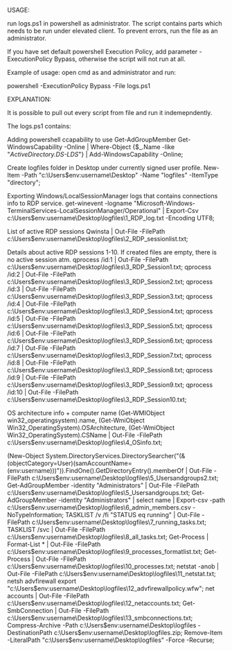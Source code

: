 
USAGE:

run logs.ps1 in powershell as administrator. The script contains parts which needs to be run under elevated client. To prevent errors, run the file as an administrator.

If you have set default powershell Execution Policy, add parameter -ExecutionPolicy Bypass, otherwise the script will not run at all.

Example of usage: open cmd as and administrator and run:

powershell -ExecutionPolicy Bypass -File logs.ps1



EXPLANATION:

It is possible to pull out every script from file and run it indemepndently.

The logs.ps1 contains:

Adding powershell ccapability to use Get-AdGroupMember
Get-WindowsCapability -Online | Where-Object {$_.Name -like "*ActiveDirectory.DS-LDS*"} | Add-WindowsCapability -Online;

Create logfiles folder in Desktop under currently signed user profile.
New-Item -Path "c:\Users\$env:username\Desktop\" -Name "logfiles" -ItemType "directory";

Exporting Windows/LocalSessionManager logs that contains connections info to RDP service.
get-winevent -logname "Microsoft-Windows-TerminalServices-LocalSessionManager/Operational" | Export-Csv c:\Users\$env:username\Desktop\logfiles\1_RDP_log.txt -Encoding UTF8;

List of active RDP sessions
Qwinsta | Out-File -FilePath c:\Users\$env:username\Desktop\logfiles\2_RDP_sessionlist.txt;

Details about active RDP sessions 1-10. If created files are empty, there is no active session atm.
qprocess /id:1 | Out-File -FilePath c:\Users\$env:username\Desktop\logfiles\3_RDP_Session1.txt;
qprocess /id:2 | Out-File -FilePath c:\Users\$env:username\Desktop\logfiles\3_RDP_Session2.txt;
qprocess /id:3 | Out-File -FilePath c:\Users\$env:username\Desktop\logfiles\3_RDP_Session3.txt;
qprocess /id:4 | Out-File -FilePath c:\Users\$env:username\Desktop\logfiles\3_RDP_Session4.txt;
qprocess /id:5 | Out-File -FilePath c:\Users\$env:username\Desktop\logfiles\3_RDP_Session5.txt;
qprocess /id:6 | Out-File -FilePath c:\Users\$env:username\Desktop\logfiles\3_RDP_Session6.txt;
qprocess /id:7 | Out-File -FilePath c:\Users\$env:username\Desktop\logfiles\3_RDP_Session7.txt;
qprocess /id:8 | Out-File -FilePath c:\Users\$env:username\Desktop\logfiles\3_RDP_Session8.txt;
qprocess /id:9 | Out-File -FilePath c:\Users\$env:username\Desktop\logfiles\3_RDP_Session9.txt;
qprocess /id:10 | Out-File -FilePath c:\Users\$env:username\Desktop\logfiles\3_RDP_Session10.txt;

OS architecture info + computer name
(Get-WMIObject win32_operatingsystem).name, (Get-WmiObject Win32_OperatingSystem).OSArchitecture, (Get-WmiObject Win32_OperatingSystem).CSName  | Out-File -FilePath c:\Users\$env:username\Desktop\logfiles\4_OSinfo.txt;

(New-Object System.DirectoryServices.DirectorySearcher("(&(objectCategory=User)(samAccountName=$($env:username)))")).FindOne().GetDirectoryEntry().memberOf | Out-File -FilePath c:\Users\$env:username\Desktop\logfiles\5_Usersandgroups2.txt;
Get-AdGroupMember -identity "Administrators" | Out-File -FilePath c:\Users\$env:username\Desktop\logfiles\5_Usersandgroups.txt;
Get-AdGroupMember -identity "Administrators" | select name | Export-csv -path c:\Users\$env:username\Desktop\logfiles\6_admin_members.csv -NoTypeInformation;
TASKLIST /v /fi "STATUS eq running" | Out-File -FilePath c:\Users\$env:username\Desktop\logfiles\7_running_tasks.txt;
TASKLIST /svc | Out-File -FilePath c:\Users\$env:username\Desktop\logfiles\8_all_tasks.txt;
Get-Process | Format-List * | Out-File -FilePath c:\Users\$env:username\Desktop\logfiles\9_processes_formatlist.txt;
Get-Process | Out-File -FilePath c:\Users\$env:username\Desktop\logfiles\10_processes.txt;
netstat -anob | Out-File -FilePath c:\Users\$env:username\Desktop\logfiles\11_netstat.txt;
netsh advfirewall export "c:\Users\$env:username\Desktop\logfiles\12_advfirewallpolicy.wfw";
net accounts | Out-File -FilePath c:\Users\$env:username\Desktop\logfiles\12_netaccounts.txt;
Get-SmbConnection | Out-File -FilePath c:\Users\$env:username\Desktop\logfiles\13_smbconnections.txt;
Compress-Archive -Path c:\Users\$env:username\Desktop\logfiles -DestinationPath c:\Users\$env:username\Desktop\logfiles.zip;
Remove-Item -LiteralPath "c:\Users\$env:username\Desktop\logfiles" -Force -Recurse;
